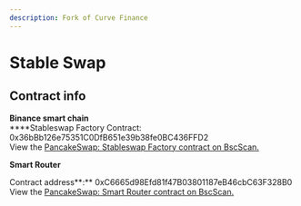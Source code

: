 ```yaml
---
description: Fork of Curve Finance
---
```


# Stable Swap

## Contract info

**Binance smart chain**\
****Stableswap Factory Contract: 0x36bBb126e75351C0DfB651e39b38fe0BC436FFD2\
View the [PancakeSwap: Stableswap Factory contract on BscScan.](https://bscscan.com/address/0x36bBb126e75351C0DfB651e39b38fe0BC436FFD2)

**Smart Router**

Contract address**:** 0xC6665d98Efd81f47B03801187eB46cbC63F328B0\
View the [PancakeSwap: Smart Router contract on BscScan](https://bscscan.com/address/0x10ed43c718714eb63d5aa57b78b54704e256024e)[.](https://bscscan.com/address/0xC6665d98Efd81f47B03801187eB46cbC63F328B0)
